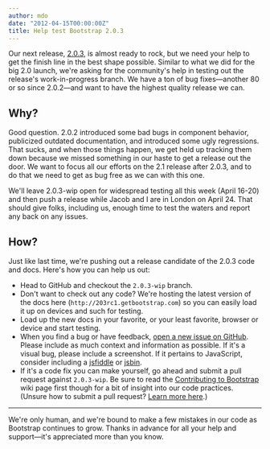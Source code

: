 ```yaml
---
author: mdo
date: "2012-04-15T00:00:00Z"
title: Help test Bootstrap 2.0.3
---
```


Our next release, [2.0.3](https://github.com/twbs/bootstrap/issues?milestone=10&q=is%3Aopen), is almost ready to rock, but we need your help to get the finish line in the best shape possible. Similar to what we did for the big 2.0 launch, we're asking for the community's help in testing out the release's work-in-progress branch. We have a ton of bug fixes—another 80 or so since 2.0.2—and want to have the highest quality release we can.

## Why?

Good question. 2.0.2 introduced some bad bugs in component behavior, publicized outdated documentation, and introduced some ugly regressions. That sucks, and when those things happen, we get held up tracking them down because we missed something in our haste to get a release out the door. We want to focus all our efforts on the 2.1 release after 2.0.3, and to do that we need to get as bug free as we can with this one.

We'll leave 2.0.3-wip open for widespread testing all this week (April 16-20) and then push a release while Jacob and I are in London on April 24. That should give folks, including us, enough time to test the waters and report any back on any issues.

## How?

Just like last time, we're pushing out a release candidate of the 2.0.3 code and docs. Here's how you can help us out:

- Head to GitHub and checkout the `2.0.3-wip` branch.
- Don't want to check out any code? We're hosting the latest version of the docs here (`http://203rc1.getbootstrap.com`) so you can easily load it up on devices and such for testing.
- Load up the new docs in your favorite, or your least favorite, browser or device and start testing.
- When you find a bug or have feedback, [open a new issue on GitHub](https://github.com/twbs/bootstrap/issues?sort=created&direction=desc&state=open). Please include as much context and information as possible. If it's a visual bug, please include a screenshot. If it pertains to JavaScript, consider including a [jsfiddle](https://jsfiddle.net/) or [jsbin](https://jsbin.com/).
- If it's a code fix you can make yourself, go ahead and submit a pull request against `2.0.3-wip`. Be sure to read the [Contributing to Bootstrap](https://github.com/twbs/bootstrap/wiki/Contributing-to-Bootstrap) wiki page first though for a bit of insight into our code practices. (Unsure how to submit a pull request? [Learn more here](https://docs.github.com/en/github/collaborating-with-pull-requests/proposing-changes-to-your-work-with-pull-requests/about-pull-requests).)

---

We're only human, and we're bound to make a few mistakes in our code as Bootstrap continues to grow. Thanks in advance for all your help and support—it's appreciated more than you know.
